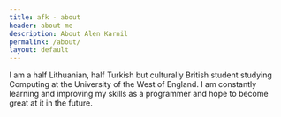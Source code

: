 ```yaml
---
title: afk - about
header: about me
description: About Alen Karnil
permalink: /about/
layout: default
---
```


I am a half Lithuanian, half Turkish but culturally British student studying Computing at the University of the West of England.
I am constantly learning and improving my skills as a programmer and hope to become great at it in the future.



